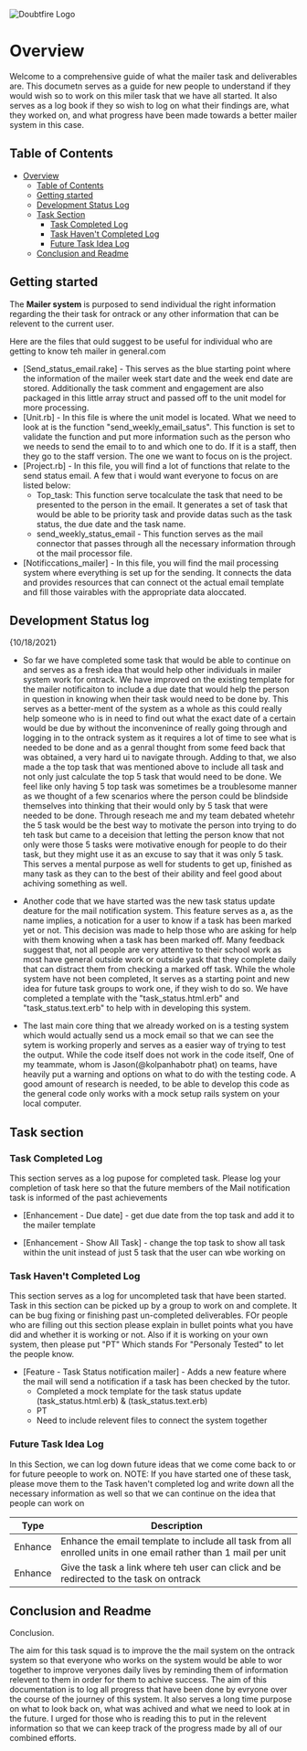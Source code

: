 ![Doubtfire Logo](http://puu.sh/lyClF/fde5bfbbe7.png)
# Overview

Welcome to a comprehensive guide of what the mailer task and deliverables are. This documetn serves as a guide for new people to understand if they would wish so to work on this miler task that we have all started. It also serves as a log book if they so wish to log on what their findings are, what they worked on, and what progress have been made towards a better mailer system in this case.

## Table of Contents

- [Overview](#Overview)
  - [Table of Contents](#table-of-contents)
  - [Getting started](#getting-started)
  - [Development Status Log](#development-status-log)
  - [Task Section](#task-section)
    - [Task Completed Log](#task-completed-log)
    - [Task Haven't Completed Log](#task-haven't-completed-log)
    - [Future Task Idea Log](#future-task-idea-log)
  - [Conclusion and Readme](#Conclusion-and-readme)

## Getting started

The **Mailer system** is purposed to send individual the right information regarding the their task for ontrack or any other information that can be relevent to the current user.

Here are the files that ould suggest to be useful for individual who are getting to know teh mailer in general.com

- [Send_status_email.rake] - This serves as the blue starting point where the information of the mailer week start date and the week end date are stored. Additionally the task comment and engagement are also packaged in this little array struct and passed off to the unit model for more processing.
- [Unit.rb] - In this file is where the unit model is located. What we need to look at is the function "send_weekly_email_satus". This function is set to validate the function and put more information such as the person who we needs to send the email to to and which one to do. If it is a staff, then they go to the staff version. The one we want to focus on is the project.
- [Project.rb] - In this file, you will find a lot of functions that relate to the send status email. A few that i would want everyone to focus on are listed below:
  - Top_task: This function serve tocalculate the task that need to be presented to the person in the email. It generates a set of task that would be able to be priority task and provide datas such as the task status, the due date and the task name.
  - send_weekly_status_email - This function serves as the mail connector that passes through all the necessary information through ot the mail processor file.
- [Notificcations_mailer] - In this file, you will find the mail processing system where everything is set up for the sending. It connects the data and provides resources that can connect ot the actual email template and fill those vairables with the appropriate data aloccated.

## Development Status log

{10/18/2021}

- So far we have completed some task that would be able to continue on and serves as a fresh idea that would help other individuals in mailer system work for ontrack. We have improved on the existing template for the mailer notificaiton to include a due date that would help the person in question in knowing when their task would need to be done by. This serves as a better-ment of the system as a whole as this could really help someone who is in need to find out what the exact date of a certain would be due by without the inconvenince of really going through and logging in to the ontrack system as it requires a lot of time to see what is needed to be done and as a genral thought from some feed back that was obtained, a very hard ui to navigate through. Adding to that, we also made a the top task that was mentioned above to include all task and not only just calculate the top 5 task that would need to be done. We feel like only having 5 top task was sometimes be a troublesome manner as we thought of a few scenarios where the person could be blindside themselves into thinking that their would only by 5 task that were needed to be done. Through reseach me and my team debated whetehr the 5 task would be the best way to motivate the person into trying to do teh task but came to a deceision that letting the person know that not only were those 5 tasks were motivative enough for people to do their task, but they might use it as an excuse to say that it was only 5 task. This serves a mental purpose as well for students to get up, finished as many task as they can to the best of their ability and feel good about achiving something as well.

- Another code that we have started was the new task status update deature for the mail notification system. This feature serves as a, as the name implies, a notication for a user to know if a task has been marked yet or not. This decision was made to help those who are asking for help with them knowing when a task has been marked off. Many feedback suggest that, not all people are very attentive to their school work as most have general outside work or outside yask that they complete daily that can distract them from checking a marked off task. While the whole system have not been completed, It serves as a starting point and new idea for future task groups to work one, if they wish to do so. We have completed a template with the "task_status.html.erb" and "task_status.text.erb" to help with in developing this system.

- The last main core thing that we already worked on is a testing system which would actually send us a mock email so that we can see the sytem is working properly and serves as a easier way of trying to test the output. While the code itself does not work in the code itself, One of my teammate, whom is Jason(@kolpanhabotr phat) on teams, have heavily put a warning and options on what to do with the testing code. A good amount of research is needed, to be able to develop this code as the general code only works with a mock setup rails system on your local computer.

## Task section

### Task Completed Log

This section serves as a log pupose for completed task. Please log your completion of task here so that the future members of the Mail notification task is informed of the past achievements

- [Enhancement - Due date] - get due date from the top task and add it to the mailer template

- [Enhancement - Show All Task] - change the top task to show all task within the unit instead of just 5 task that the user can wbe working on


### Task Haven't Completed Log

This section serves as a log for uncompleted task that have been started. Task in this section can be picked up by a group to work on and complete. It can be bug fixing or finishing past un-completed deliverables. FOr people who are filling out this section please explain in bullet points what you have did and whether it is working or not. Also if it is working on your own system, then please put "PT" Which stands For "Personaly Tested" to let the people know.

- [Feature - Task Status notification mailer] - Adds a new feature where the mail will send a notification if a task has been checked by the tutor.
  - Completed a mock template for the task status update (task_status.html.erb) & (task_status.text.erb)
  - PT
  - Need to include relevent files to connect the system together

### Future Task Idea Log

In this Section, we can log down future ideas that we come come back to or for future peeople to work on. NOTE: If you have started one of these task, please move them to the Task haven't completed log and write down all the necessary information as well so that we can continue on the idea that people can work on

Type                | Description
--------------------|-----------------------------------------------------------------------------------------------------------------------------------------------
Enhance             | Enhance the email template to include all task from all enrolled units in one email rather than 1 mail per unit
Enhance             | Give the task a link where teh user can click and be redirected to the task on ontrack

## Conclusion and Readme

Conclusion. 

  The aim for this task squad is to improve the the mail system on the ontrack system so that everyone who works on the system would be able to wor together to improve veryones daily lives by reminding them of information relevent to them in order for them to achive success. The aim of this documentation is to log all progress that have been done by evryone over the course of the journey of this system. It also serves a long time purpose on what to look back on, what was achived and what we need to look at in the future. I urged for those who is reading this to put in the relevent information so that we can keep track of the progress made by all of our combined efforts.